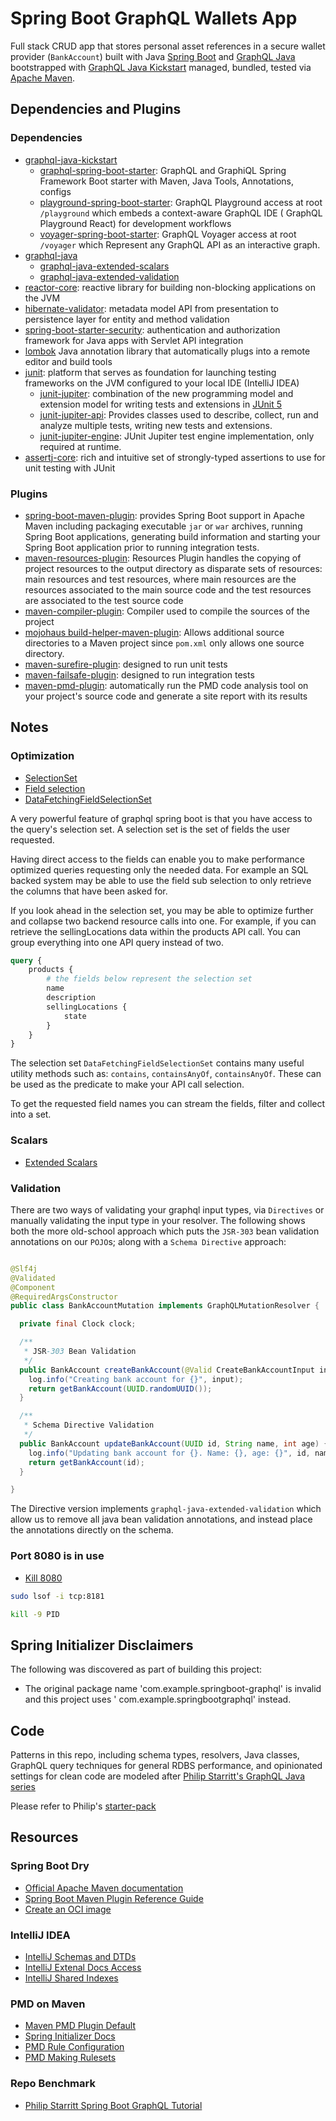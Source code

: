 # Spring Boot GraphQL Wallets App

Full stack CRUD app that stores personal asset references in a secure wallet
provider (`BankAccount`)
built with Java [Spring Boot](https://spring.io/projects/spring-boot)
and [GraphQL Java](https://www.graphql-java.com/) bootstrapped
with [GraphQL Java Kickstart](https://github.com/graphql-java-kickstart) managed, bundled, tested
via [Apache Maven](https://maven.apache.org/).

## Dependencies and Plugins

### Dependencies

- [graphql-java-kickstart]()
    - [graphql-spring-boot-starter](): GraphQL and GraphiQL Spring Framework Boot starter with
      Maven, Java Tools, Annotations, configs
    - [playground-spring-boot-starter](https://github.com/graphql-java-kickstart/graphql-spring-boot#enable-graphql-playground):
      GraphQL Playground access at root `/playground` which embeds a context-aware GraphQL IDE (
      GraphQL Playground React) for development workflows
    - [voyager-spring-boot-starter](https://github.com/graphql-java-kickstart/graphql-spring-boot#enable-graphql-voyager):
      GraphQL Voyager access at root `/voyager` which Represent any GraphQL API as an interactive
      graph.
- [graphql-java]()
    - [graphql-java-extended-scalars]()
    - [graphql-java-extended-validation]()
- [reactor-core](https://projectreactor.io/): reactive library for building non-blocking
  applications on the JVM
- [hibernate-validator](https://docs.jboss.org/hibernate/stable/validator/reference/en-US/html_single/):
  metadata model API from presentation to persistence layer for entity and method validation
- [spring-boot-starter-security](https://spring.io/projects/spring-security): authentication and
  authorization framework for Java apps with Servlet API integration
- [lombok](https://projectlombok.org/) Java annotation library that automatically plugs into a
  remote editor and build tools
- [junit](https://junit.org/junit5/docs/current/user-guide/): platform that serves as foundation for
  launching testing frameworks on the JVM configured to your local IDE (IntelliJ IDEA)
    - [junit-jupiter](https://junit.org/junit5/docs/current/user-guide/): combination of the new
      programming model and extension model for writing tests and extensions
      in [JUnit 5](https://junit.org/junit5/)
    - [junit-jupiter-api](http://junit.sourceforge.net/javadoc/): Provides classes used to describe,
      collect, run and analyze multiple tests, writing new tests and extensions.
    - [junit-jupiter-engine](): JUnit Jupiter test engine implementation, only required at runtime.
- [assertj-core](https://github.com/assertj/assertj-core): rich and intuitive set of strongly-typed
  assertions to use for unit testing with JUnit

### Plugins

- [spring-boot-maven-plugin](https://docs.spring.io/spring-boot/docs/current/maven-plugin/reference/htmlsingle/):
  provides Spring Boot support in Apache Maven including packaging executable `jar` or `war`
  archives, running Spring Boot applications, generating build information and starting your Spring
  Boot application prior to running integration tests.
- [maven-resources-plugin](https://maven.apache.org/plugins/maven-resources-plugin/): Resources
  Plugin handles the copying of project resources to the output directory as disparate sets of
  resources: main resources and test resources, where main resources are the resources associated to
  the main source code and the test resources are associated to the test source code
- [maven-compiler-plugin](https://maven.apache.org/plugins/maven-compiler-plugin/): Compiler used to
  compile the sources of the project
- [mojohaus build-helper-maven-plugin](https://www.mojohaus.org/build-helper-maven-plugin/usage.html):
  Allows additional source directories to a Maven project since `pom.xml` only allows one source
  directory.
- [maven-surefire-plugin](https://maven.apache.org/surefire/maven-surefire-plugin/): designed to run
  unit tests
- [maven-failsafe-plugin](https://maven.apache.org/surefire/maven-failsafe-plugin/): designed to run
  integration tests
- [maven-pmd-plugin](http://maven.apache.org/plugins/maven-pmd-plugin/): automatically run the PMD
  code analysis tool on your project's source code and generate a site report with its results

## Notes

### Optimization

- [SelectionSet](https://www.graphql-java.com/documentation/v11/data-fetching/)
- [Field selection](https://www.graphql-java.com/documentation/v12/fieldselection/)
- [DataFetchingFieldSelectionSet](https://github.com/graphql-java/graphql-java/blob/master/src/main/java/graphql/schema/DataFetchingFieldSelectionSet.java)

A very powerful feature of graphql spring boot is that you have access to the query's selection set.
A selection set is the set of fields the user requested.

Having direct access to the fields can enable you to make performance optimized queries requesting
only the needed data. For example an SQL backed system may be able to use the field sub selection to
only retrieve the columns that have been asked for.

If you look ahead in the selection set, you may be able to optimize further and collapse two backend
resource calls into one. For example, if you can retrieve the sellingLocations data within the
products API call. You can group everything into one API query instead of two.

```graphql
query {
    products {
        # the fields below represent the selection set
        name
        description
        sellingLocations {
            state
        }
    }
}
```

The selection set `DataFetchingFieldSelectionSet` contains many useful utility methods such as:
`contains`, `containsAnyOf`, `containsAnyOf`. These can be used as the predicate to make your API
call selection.

To get the requested field names you can stream the fields, filter and collect into a set.

### Scalars

- [Extended Scalars](https://github.com/graphql-java/graphql-java-extended-scalars)

### Validation

There are two ways of validating your graphql input types, via `Directives` or manually validating
the input type in your resolver. The following shows both the more old-school approach which puts
the
`JSR-303` bean validation annotations on our `POJO`s; along with a `Schema Directive` approach:

```java

@Slf4j
@Validated
@Component
@RequiredArgsConstructor
public class BankAccountMutation implements GraphQLMutationResolver {

  private final Clock clock;

  /**
   * JSR-303 Bean Validation 
   */
  public BankAccount createBankAccount(@Valid CreateBankAccountInput input) {
    log.info("Creating bank account for {}", input);
    return getBankAccount(UUID.randomUUID());
  }

  /**
   * Schema Directive Validation 
   */
  public BankAccount updateBankAccount(UUID id, String name, int age) {
    log.info("Updating bank account for {}. Name: {}, age: {}", id, name, age);
    return getBankAccount(id);
  }

}
```

The Directive version implements `graphql-java-extended-validation` which allow us to remove all
java bean validation annotations, and instead place the annotations directly on the schema.

### Port 8080 is in use

- [Kill 8080](https://stackoverflow.com/questions/40118878/8080-port-already-taken-issue-when-trying-to-redeploy-project-from-spring-tool-s)

```bash
sudo lsof -i tcp:8181

kill -9 PID
```

## Spring Initializer Disclaimers

The following was discovered as part of building this project:

* The original package name 'com.example.springboot-graphql' is invalid and this project uses '
  com.example.springbootgraphql' instead.

## Code

Patterns in this repo, including schema types, resolvers, Java classes, GraphQL query techniques for
general RDBS performance, and opinionated settings for clean code are modeled
after [Philip Starritt's GraphQL Java series](https://www.youtube.com/c/PhilipStarritt/videos)

Please refer to Philip's [starter-pack](https://github.com/philip-jvm/learn-spring-boot-graphql)

## Resources

### Spring Boot Dry

* [Official Apache Maven documentation](https://maven.apache.org/guides/index.html)
* [Spring Boot Maven Plugin Reference Guide](https://docs.spring.io/spring-boot/docs/2.5.5/maven-plugin/reference/html/)
* [Create an OCI image](https://docs.spring.io/spring-boot/docs/2.5.5/maven-plugin/reference/html/#build-image)

### IntelliJ IDEA

- [IntelliJ Schemas and DTDs](https://www.jetbrains.com/help/idea/settings-languages-schemas-and-dtds.html)
- [IntelliJ Extenal Docs Access](https://www.jetbrains.com/help/idea/sdk.html#access-external-documentation)
- [IntelliJ Shared Indexes](https://www.jetbrains.com/help/idea/shared-indexes.html#project-shared-indexes)

### PMD on Maven

- [Maven PMD Plugin Default](https://github.com/apache/maven-pmd-plugin/blob/master/src/main/resources/rulesets/java/maven-pmd-plugin-default.xml)
- [Spring Initializer Docs](https://docs.spring.io/initializr/docs/0.4.x/reference/htmlsingle/)
- [PMD Rule Configuration](https://pmd.github.io/latest/pmd_userdocs_configuring_rules.html)
- [PMD Making Rulesets](https://pmd.github.io/latest/pmd_userdocs_making_rulesets.html)

### Repo Benchmark

- [Philip Starritt Spring Boot GraphQL Tutorial](https://www.youtube.com/c/PhilipStarritt/videos)